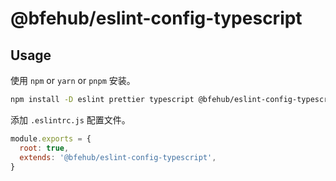 # @bfehub/eslint-config-typescript

## Usage

使用 `npm` or `yarn` or `pnpm` 安装。

```sh
npm install -D eslint prettier typescript @bfehub/eslint-config-typescript
```

添加 `.eslintrc.js` 配置文件。

```js
module.exports = {
  root: true,
  extends: '@bfehub/eslint-config-typescript',
}
```
